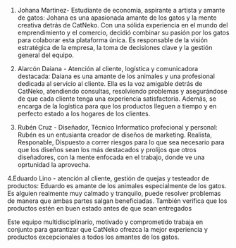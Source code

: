 1. Johana Martinez- Estudiante de economía, aspirante a artista y amante de gatos:
Johana es una apasionada amante de los gatos y la mente creativa detrás de CatNeko. Con una sólida experiencia en el mundo del emprendimiento y el comercio, decidió combinar su pasión por los gatos para colaborar esta plataforma única. Es responsable de la visión estratégica de la empresa, la toma de decisiones clave y la gestión general del equipo.


2. Alarcón Daiana - Atención al cliente, logística y comunicadora destacada:
Daiana es una amante de los animales y una profesional dedicada al servicio al cliente. Ella es la voz amigable detrás de CatNeko, atendiendo consultas, resolviendo problemas y asegurándose de que cada cliente tenga una experiencia satisfactoria. Además, se encarga de la logística para que los productos lleguen a tiempo y en perfecto estado a los hogares de los clientes.


3. Rubén Cruz - Diseñador, Técnico Informatico profecional y personal:
Rubén es un entusianta creador de diseños de marketing. Realista, Responable, Dispuesto a correr riesgos para lo que sea necesario para que los diseños sean los más destacados y prolijos que otros diseñadores, con la mente enfocada en el trabajo, donde ve una oprtunidad la aprovecha. 


4.Eduardo Lino - atención al cliente, gestión de quejas y testeador de productos:
Eduardo es amante de los animales especialmente de los gatos. Es alguien realmente muy calmado y tranquilo, puede resolver problemas de manera que ambas partes salgan beneficiadas. También verifica que los productos estén en buen estado antes de que sean entregados


Este equipo multidisciplinario, motivado y comprometido trabaja en conjunto para garantizar que CatNeko ofrezca la mejor experiencia y productos excepcionales a todos los amantes de los gatos.



